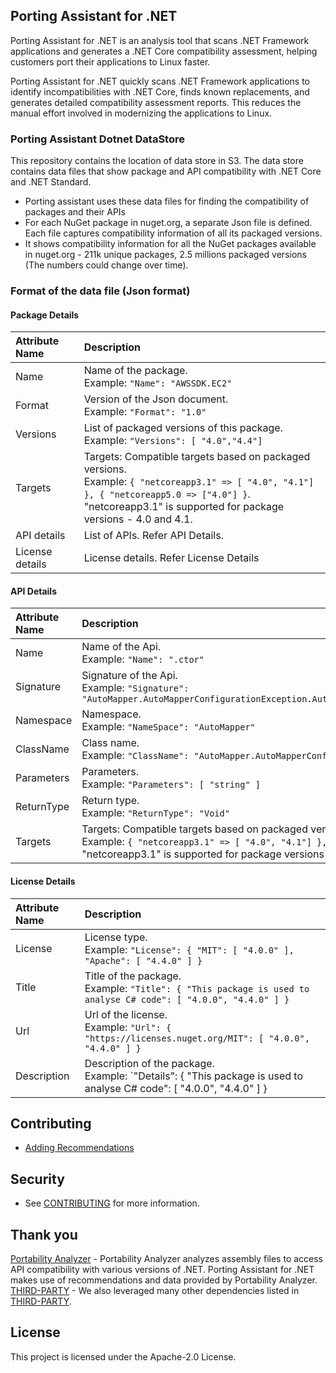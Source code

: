 ## Porting Assistant for .NET
Porting Assistant for .NET is an analysis tool that scans .NET Framework applications and generates a .NET Core compatibility assessment, helping customers port their applications to Linux faster.

Porting Assistant for .NET quickly scans .NET Framework applications to identify incompatibilities with .NET Core, finds known replacements, and generates detailed compatibility assessment reports. This reduces the manual effort involved in modernizing the applications to Linux.

### Porting Assistant Dotnet DataStore
This repository contains the location of data store in S3. The data store contains data files that show package and API compatibility with .NET Core and .NET Standard. 

* Porting assistant uses these data files for finding the compatibility of packages and their APIs
* For each NuGet package in nuget.org, a separate Json file is defined. Each file captures compatibility information of all its packaged versions.
* It shows compatibility information for all the NuGet packages available in nuget.org - 211k unique packages, 2.5 millions packaged versions (The numbers could change over time).

### Format of the data file (Json format)
#### Package Details
| Attribute Name | Description |
| :----------- | :---------- |
| Name | Name of the package. <br/> Example: `"Name": "AWSSDK.EC2"`|
| Format | Version of the Json document.<br/>Example: `"Format": "1.0"` |
| Versions |  List of packaged versions of this package. <br/>Example: `"Versions": [ "4.0","4.4"]` |
| Targets |  Targets: Compatible targets based on packaged versions. <br/>Example: `{ "netcoreapp3.1" => [ "4.0", "4.1"] }, { "netcoreapp5.0 => ["4.0"] }`. <br/>"netcoreapp3.1" is supported for package versions - 4.0 and 4.1. |
| API details | List of APIs. Refer API Details. | 
| License details | License details. Refer License Details |


#### API Details
| Attribute Name | Description |
| :------ | :---------- |
| Name | Name of the Api. <br/>Example: `"Name": ".ctor"` |
| Signature | Signature of the Api. <br/>Example: `"Signature": "AutoMapper.AutoMapperConfigurationException.AutoMapperConfigurationException(string)"`  |
| Namespace | Namespace.  <br/>Example: `"NameSpace": "AutoMapper"` |
| ClassName | Class name.  <br/>Example: `"ClassName": "AutoMapper.AutoMapperConfigurationException"` |
| Parameters | Parameters. <br/>Example: `"Parameters": [ "string" ]`  |
| ReturnType | Return type. <br/>Example: `"ReturnType": "Void"` |
| Targets |  Targets: Compatible targets based on packaged versions. <br/>Example: `{ "netcoreapp3.1" => [ "4.0", "4.1"] }, { "netcoreapp5.0 => ["4.0"] }`. <br/>"netcoreapp3.1" is supported for package versions - 4.0 and 4.1. |

#### License Details
| Attribute Name | Description |
| :------ | :---------- |
| License | License type. <br/>Example: `"License": { "MIT": [ "4.0.0" ], "Apache": [ "4.4.0" ] }`  |
| Title |  Title of the package. <br/>Example: `"Title": { "This package is used to analyse C# code": [ "4.0.0", "4.4.0" ] }` |
| Url |  Url of the license. <br/>Example: `"Url": { "https://licenses.nuget.org/MIT": [ "4.0.0", "4.4.0" ] }` |
| Description | Description of the package. <br/>Example: `"Details": { "This package is used to analyse C# code": [ "4.0.0", "4.4.0" ] }  |

## Contributing
* [Adding Recommendations](https://github.com/aws/porting-assistant-dotnet-datastore/blob/master/RECOMMENDATIONS.md)

## Security
* See [CONTRIBUTING](CONTRIBUTING.md#security-issue-notifications) for more information.

## Thank you
[Portability Analyzer](https://github.com/microsoft/dotnet-apiport) - Portability Analyzer analyzes assembly files to access API compatibility with various versions of .NET. Porting Assistant for .NET makes use of recommendations and data provided by Portability Analyzer.
[THIRD-PARTY](./THIRD-PARTY.md) - We also leveraged many other dependencies listed in [THIRD-PARTY](./THIRD-PARTY.md).


## License

This project is licensed under the Apache-2.0 License.

